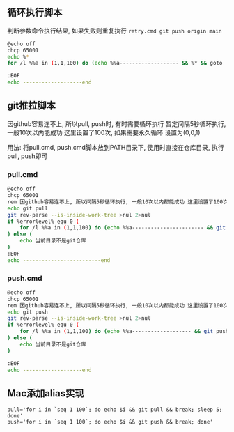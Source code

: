 
## 循环执行脚本
判断参数命令执行结果, 如果失败则重复执行
`retry.cmd git push origin main`

```sh
@echo off
chcp 65001
echo %*
for /l %%a in (1,1,100) do (echo %%a------------------- && %* && goto :EOF; sleep 5)

:EOF
echo -------------------end
```

## git推拉脚本

因github容易连不上, 所以pull, push时, 有时需要循环执行
暂定间隔5秒循环执行, 一般10次以内能成功 这里设置了100次, 如果需要永久循环 设置为(0,0,1)

用法: 将pull.cmd, push.cmd脚本放到PATH目录下, 使用时直接在仓库目录, 执行pull, push即可

### pull.cmd

```sh
@echo off
chcp 65001
rem 因github容易连不上, 所以间隔5秒循环执行, 一般10次以内都能成功 这里设置了100次, 如果需要永久循环 设置为(0,0,1)
echo git pull
git rev-parse --is-inside-work-tree >nul 2>nul
if %errorlevel% equ 0 (
    for /l %%a in (1,1,100) do (echo %%a----------------------- && git pull && goto :EOF; sleep 5)
) else (
    echo 当前目录不是git仓库
)
:EOF
echo -------------------------end
```

### push.cmd

```sh
@echo off
chcp 65001
rem 因github容易连不上, 所以间隔5秒循环执行, 一般10次以内都能成功 这里设置了100次, 如果需要永久循环 设置为(0,0,1)
echo git push
git rev-parse --is-inside-work-tree >nul 2>nul
if %errorlevel% equ 0 (
    for /l %%a in (1,1,100) do (echo %%a------------------- && git push && goto :EOF; sleep 5)
) else (
    echo 当前目录不是git仓库
)

:EOF
echo -------------------end
```

## Mac添加alias实现

```
pull='for i in `seq 1 100`; do echo $i && git pull && break; sleep 5; done'
push='for i in `seq 1 100`; do echo $i && git push && break; done'
```